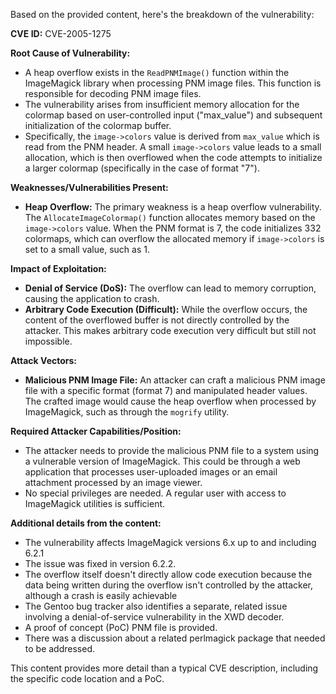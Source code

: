 Based on the provided content, here's the breakdown of the vulnerability:

**CVE ID:** CVE-2005-1275

**Root Cause of Vulnerability:**

*   A heap overflow exists in the `ReadPNMImage()` function within the ImageMagick library when processing PNM image files. This function is responsible for decoding PNM image files.
*   The vulnerability arises from insufficient memory allocation for the colormap based on user-controlled input ("max_value") and subsequent initialization of the colormap buffer.
*   Specifically, the `image->colors` value is derived from `max_value` which is read from the PNM header. A small `image->colors` value leads to a small allocation, which is then overflowed when the code attempts to initialize a larger colormap (specifically in the case of format "7").

**Weaknesses/Vulnerabilities Present:**

*   **Heap Overflow:** The primary weakness is a heap overflow vulnerability.  The `AllocateImageColormap()` function allocates memory based on the `image->colors` value. When the PNM format is 7, the code initializes 332 colormaps, which can overflow the allocated memory if `image->colors` is set to a small value, such as 1.

**Impact of Exploitation:**

*   **Denial of Service (DoS):** The overflow can lead to memory corruption, causing the application to crash.
*   **Arbitrary Code Execution (Difficult):** While the overflow occurs, the content of the overflowed buffer is not directly controlled by the attacker. This makes arbitrary code execution very difficult but still not impossible.

**Attack Vectors:**

*   **Malicious PNM Image File:** An attacker can craft a malicious PNM image file with a specific format (format 7) and manipulated header values. The crafted image would cause the heap overflow when processed by ImageMagick, such as through the `mogrify` utility.

**Required Attacker Capabilities/Position:**

*   The attacker needs to provide the malicious PNM file to a system using a vulnerable version of ImageMagick. This could be through a web application that processes user-uploaded images or an email attachment processed by an image viewer.
*   No special privileges are needed. A regular user with access to ImageMagick utilities is sufficient.

**Additional details from the content:**

*   The vulnerability affects ImageMagick versions 6.x up to and including 6.2.1
*   The issue was fixed in version 6.2.2.
*   The overflow itself doesn't directly allow code execution because the data being written during the overflow isn't controlled by the attacker, although a crash is easily achievable
*   The Gentoo bug tracker also identifies a separate, related issue involving a denial-of-service vulnerability in the XWD decoder.
*   A proof of concept (PoC) PNM file is provided.
*   There was a discussion about a related perlmagick package that needed to be addressed.

This content provides more detail than a typical CVE description, including the specific code location and a PoC.